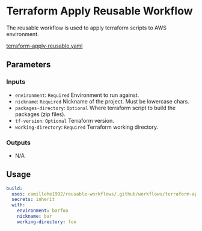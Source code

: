 # Terraform Apply Reusable Workflow

The reusable workflow is used to apply terraform scripts to AWS environment.

[terraform-apply-reusable.yaml](terraform-apply-reusable.yaml)

## Parameters

### Inputs

- `environment`: `Required` Environment to run against.
- `nickname`: `Required` Nickname of the project. Must be lowercase chars.
- `packages-directory`: `Optional` Where terraform script to build the packages (zip files).
- `tf-version`: `Optional` Terraform version.
- `working-directory`: `Required` Terraform working directory.

### Outputs

- N/A

## Usage

```yaml
build:
  uses: camillehe1992/reusable-workflows/.github/workflows/terraform-apply-reusable.yaml@main
  secrets: inherit
  with:
    environment: barfoo
    nickname: bar
    working-directory: foo
```
